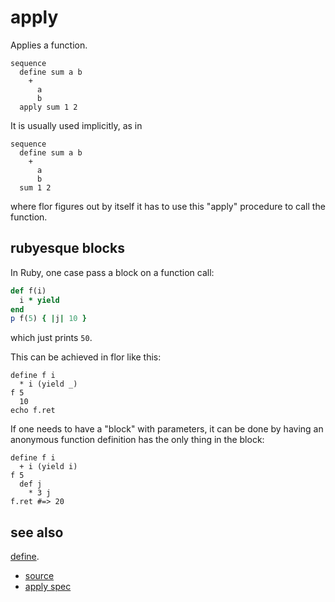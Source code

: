
# apply

Applies a function.

```
sequence
  define sum a b
    +
      a
      b
  apply sum 1 2
```

It is usually used implicitly, as in
```
sequence
  define sum a b
    +
      a
      b
  sum 1 2
```
where flor figures out by itself it has to use this "apply" procedure
to call the function.

## rubyesque blocks

In Ruby, one case pass a block on a function call:
```ruby
def f(i)
  i * yield
end
p f(5) { |j| 10 }
```
which just prints `50`.

This can be achieved in flor like this:
```
define f i
  * i (yield _)
f 5
  10
echo f.ret
```

If one needs to have a "block" with parameters, it can be done by having
an anonymous function definition has the only thing in the block:
```
define f i
  + i (yield i)
f 5
  def j
    * 3 j
f.ret #=> 20
```

## see also

[define](define.md).


* [source](https://github.com/floraison/flor/tree/master/lib/flor/pcore/apply.rb)
* [apply spec](https://github.com/floraison/flor/tree/master/spec/pcore/apply_spec.rb)

